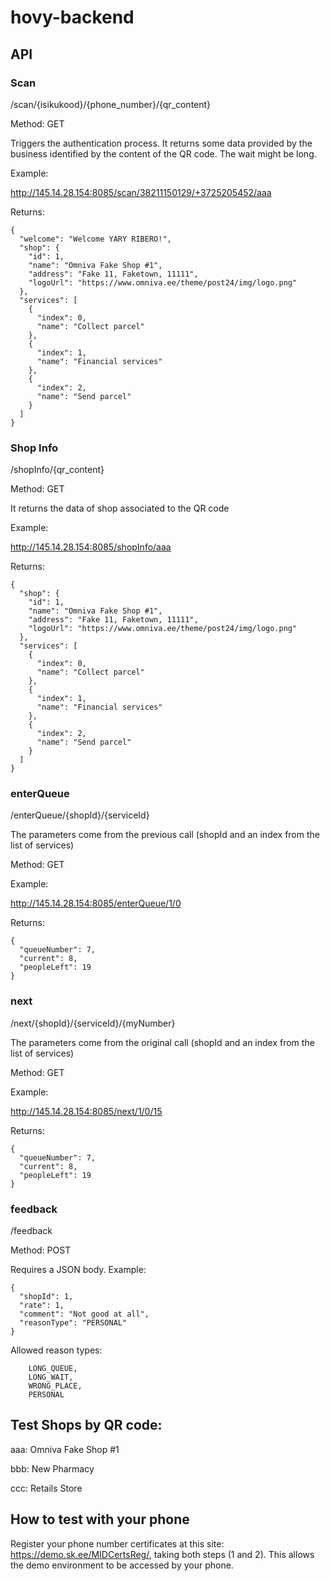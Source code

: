 # hovy-backend

## API

### Scan

/scan/{isikukood}/{phone_number}/{qr_content}

Method: GET

Triggers the authentication process. It returns some data provided by the business identified by the content of the QR code.
The wait might be long.

Example:

http://145.14.28.154:8085/scan/38211150129/+3725205452/aaa

Returns:

```
{
  "welcome": "Welcome YARY RIBERO!",
  "shop": {
    "id": 1,
    "name": "Omniva Fake Shop #1",
    "address": "Fake 11, Faketown, 11111",
    "logoUrl": "https://www.omniva.ee/theme/post24/img/logo.png"
  },
  "services": [
    {
      "index": 0,
      "name": "Collect parcel"
    },
    {
      "index": 1,
      "name": "Financial services"
    },
    {
      "index": 2,
      "name": "Send parcel"
    }
  ]
}
```

### Shop Info

/shopInfo/{qr_content}

Method: GET

It returns the data of shop associated to the QR code

Example:

http://145.14.28.154:8085/shopInfo/aaa

Returns:

```
{
  "shop": {
    "id": 1,
    "name": "Omniva Fake Shop #1",
    "address": "Fake 11, Faketown, 11111",
    "logoUrl": "https://www.omniva.ee/theme/post24/img/logo.png"
  },
  "services": [
    {
      "index": 0,
      "name": "Collect parcel"
    },
    {
      "index": 1,
      "name": "Financial services"
    },
    {
      "index": 2,
      "name": "Send parcel"
    }
  ]
}
```

### enterQueue

/enterQueue/{shopId}/{serviceId}

The parameters come from the previous call (shopId and an index from the list of services)

Method: GET

Example:

http://145.14.28.154:8085/enterQueue/1/0

Returns:

```
{
  "queueNumber": 7,
  "current": 8,
  "peopleLeft": 19
}
```

### next

/next/{shopId}/{serviceId}/{myNumber}

The parameters come from the original call (shopId and an index from the list of services)

Method: GET

Example:

http://145.14.28.154:8085/next/1/0/15

Returns:

```
{
  "queueNumber": 7,
  "current": 8,
  "peopleLeft": 19
}
```

### feedback

/feedback

Method: POST

Requires a JSON body. Example:

```
{
  "shopId": 1,
  "rate": 1,
  "comment": "Not good at all",
  "reasonType": "PERSONAL"
}
```

Allowed reason types:

        LONG_QUEUE,
        LONG_WAIT,
        WRONG_PLACE,
        PERSONAL

## Test Shops by QR code:

aaa: Omniva Fake Shop #1

bbb: New Pharmacy

ccc: Retails Store

## How to test with your phone

Register your phone number certificates at this site: https://demo.sk.ee/MIDCertsReg/, taking both steps (1 and 2). This allows the demo environment to be accessed by your phone.